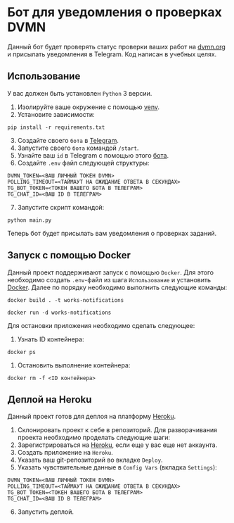 # Бот для уведомления о проверках DVMN
Данный бот будет проверять статус проверки ваших работ на [dvmn.org](https://dvmn.org/) и присылать уведомления в Telegram.
Код написан в учебных целях.

## Использование
У вас должен быть установлен `Python` 3 версии.
1. Изолируйте ваше окружение с помощью [venv](https://docs.python.org/3/library/venv.html).
2. Установите зависимости:
```
pip install -r requirements.txt
```
3. Создайте своего `бота` в [Telegram](https://telegram.me/BotFather).
4. Запустите своего `бота` командой `/start`.
5. Узнайте ваш `id` в Telegram с помощью этого [бота](https://telegram.me/userinfobot).
6. Создайте `.env` файл следующей структуры:
```
DVMN_TOKEN=<ВАШ ЛИЧНЫЙ ТОКЕН DVMN>
POLLING_TIMEOUT=<ТАЙМАУТ НА ОЖИДАНИЕ ОТВЕТА В СЕКУНДАХ>
TG_BOT_TOKEN=<ТОКЕН ВАШЕГО БОТА В ТЕЛЕГРАМ>
TG_CHAT_ID=<ВАШ ID В ТЕЛЕГРАМ>
```
7. Запустите скрипт командой:
```
python main.py
```
Теперь бот будет присылать вам уведомления о проверках заданий.

## Запуск с помощью Docker
Данный проект поддерживают запуск с помощью `Docker`.
Для этого необходимо создать `.env`-файл из шага `Использование` и установить [Docker](https://www.docker.com/).
Далее по порядку необходимо выполнить следующие команды:
```
docker build . -t works-notifications
```
```
docker run -d works-notifications
```
Для остановки приложения необходимо сделать следующее:
1. Узнать ID контейнера:
```
docker ps
```
1. Остановить выполнение контейнера:
```
docker rm -f <ID контейнера>
```

## Деплой на Heroku
Данный проект готов для деплоя на платформу [Heroku](https://www.heroku.com
).
1. Склонировать проект к себе в репозиторий. 
Для разворачивания проекта необходимо проделать следующие шаги:
2. Зарегистрироваться на [Heroku](https://www.heroku.com), если еще у вас еще нет аккаунта.
3. Создать приложение на `Heroku`.
4. Указать ваш git-репозиторий во вкладке `Deploy`.
5. Указать чувствительные данные в `Config Vars` (вкладка `Settings`):
```
DVMN_TOKEN=<ВАШ ЛИЧНЫЙ ТОКЕН DVMN>
POLLING_TIMEOUT=<ТАЙМАУТ НА ОЖИДАНИЕ ОТВЕТА В СЕКУНДАХ>
TG_BOT_TOKEN=<ТОКЕН ВАШЕГО БОТА В ТЕЛЕГРАМ>
TG_CHAT_ID=<ВАШ ID В ТЕЛЕГРАМ>
```
6. Запустить деплой.